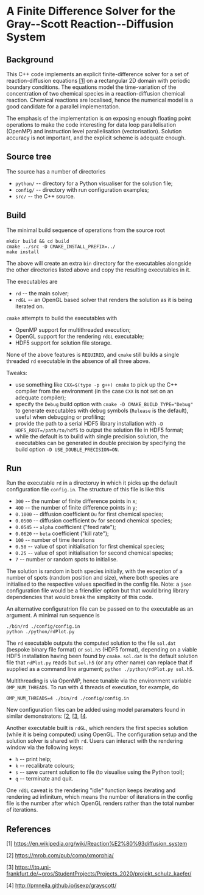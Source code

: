# A Finite Difference Solver for the Gray--Scott Reaction--Diffusion System

## Background

This C++ code implements an explicit finite-difference solver for a set of reaction-diffusion equations [[1]](#1) on a rectangular 2D domain with periodic boundary conditions. The equations model the time-variation of the concentration of two chemical species in a reaction-diffusion chemical reaction. Chemical reactions are localised, hence the numerical model is a good candidate for a parallel implementation.

The emphasis of the implementation is on exposing enough floating point operations to make the code interesting for data loop parallelisation (OpenMP) and instruction level parallelisation (vectorisation). Solution accuracy is not important, and the explicit scheme is adequate enough. 


## Source tree

The source has a number of directories

  * ``python/`` -- directory for a Python visualiser for the solution file;
  * ``config/`` -- directory with run configuration examples;
  * ``src/`` -- the C++ source.


## Build

The minimal build sequence of operations from the source root
```
mkdir build && cd build
cmake ../src -D CMAKE_INSTALL_PREFIX=../
make install
```

The above will create an extra ``bin`` directory for the executables alongside the other directories listed above and copy the resulting executables in it.

The executables are
  * ``rd`` -- the main solver;
  * ``rdGL`` -- an OpenGL based solver that renders the solution as it is being iterated on.

``cmake`` attempts to build the executables with
  * OpenMP support for multithreaded execution;
  * OpenGL support for the rendering ``rdGL`` executable;
  * HDF5 support for solution file storage.

None of the above features is ``REQUIRED``, and ``cmake`` still builds a single threaded ``rd`` executable in the absence of all three above.

Tweaks:
  * use something like ``CXX=$(type -p g++) cmake`` to pick up the C++ compiler from the environment (in the case ``CXX`` is not set on an adequate compiler);
  * specify the ``Debug`` build option with ``cmake -D CMAKE_BUILD_TYPE="Debug"`` to generate executables with debug symbols (``Release`` is the default), useful when debugging or profiling;
  * provide the path to a serial HDF5 library installation with ``-D HDF5_ROOT=/path/to/hdf5`` to output the solution file in HDF5 format;
  * while the default is to build with single precision solution, the executables can be generated in double precision by specifying the build option ``-D USE_DOUBLE_PRECISION=ON``.


## Run

Run the executable ``rd`` in a directoruy in which it picks up the default configuration file ``config.in``. The structure of this file is like this

  * ``300`` -- the number of finite difference points in x;
  * ``400`` -- the number of finite difference points in y;
  * ``0.1000`` -- diffusion coefficient ``Du`` for first chemical species;
  * ``0.0500`` -- diffusion coefficient ``Dv`` for second chemical species;
  * ``0.0545`` -- ``alpha`` coefficient ("feed rate");
  * ``0.0620`` -- ``beta`` coefficient ("kill rate");
  * ``100`` -- number of time iterations
  * ``0.50`` -- value of spot initialisation for first chemical species;
  * ``0.25`` -- value of spot initialisation for second chemical species;
  * ``7`` -- number or random spots to initialise.

The solution is random in both species initially, with the exception of a number of spots (random position and size), where both species are initialised to the respective values specified in the config file. Note: a ``json`` configuration file would be a friendlier option but that would bring library dependencies that would break the simplicity of this code.

An alternative configuratrion file can be passed on to the executable as an argument. A minimal run sequence is
```
./bin/rd ./config/config.in
python ./python/rdPlot.py
```

The ``rd`` executable outputs the computed solution to the file ``sol.dat`` (bespoke binary file format) or ``sol.h5`` (HDF5 format), depending on a viable HDF5 installation having been found by ``cmake``. ``sol.dat`` is the default solution file that ``rdPlot.py`` reads but ``sol.h5`` (or any other name) can replace that if supplied as a command line argument; ``python ./python/rdPlot.py sol.h5``.

Multithreading is via OpenMP, hence tunable via the environment variable ``OMP_NUM_THREADS``. To run with 4 threads of execution, for example, do
```
OMP_NUM_THREADS=4 ./bin/rd ./config/config.in
```

New configuration files can be added using model paramaters found in similar demonstrators: [[2](#2), [[3](#3), [[4](#4).

Another executable built is ``rdGL``, which renders the first species solution (while it is being computed) using OpenGL. The configuration setup and the solution solver is shared with ``rd``. Users can interact with the rendering window via the following keys:
  * ``h`` -- print help;
  * ``k`` -- recalibrate colours;
  * ``s`` -- save current solution to file (to visualise using the Python tool);
  * ``q`` -- terminate and quit.

One ``rdGL`` caveat is the rendering "idle" function keeps iterating and rendering ad infinitum, which means the number of iterations in the config file is the number after which OpenGL renders rather than the total number of iterations.



## References
<a id="1">[1]</a>
https://en.wikipedia.org/wiki/Reaction%E2%80%93diffusion_system

<a id="2">[2]</a>
https://mrob.com/pub/comp/xmorphia/

<a id="3">[3]</a>
https://itp.uni-frankfurt.de/~gros/StudentProjects/Projects_2020/projekt_schulz_kaefer/

<a id="4">[4]</a>
http://pmneila.github.io/jsexp/grayscott/

